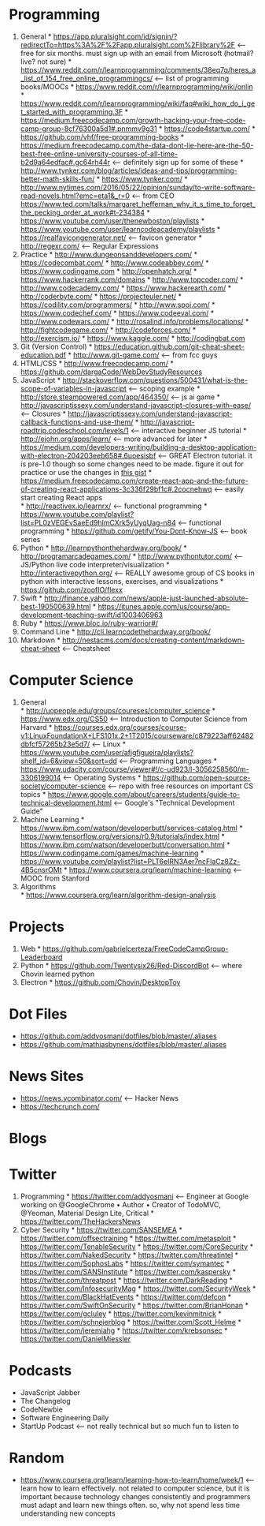 # **Programming**
  1. General
    * https://app.pluralsight.com/id/signin/?redirectTo=https%3A%2F%2Fapp.pluralsight.com%2Flibrary%2F <-- free for six months. must sign up with an email from Microsoft (hotmail? live? not sure)
    * https://www.reddit.com/r/learnprogramming/comments/38eq7q/heres_a_list_of_154_free_online_programmingcs/ <-- list of programming books/MOOCs
    * https://www.reddit.com/r/learnprogramming/wiki/onlin
    * https://www.reddit.com/r/learnprogramming/wiki/faq#wiki_how_do_i_get_started_with_programming.3F
    * https://medium.freecodecamp.com/growth-hacking-your-free-code-camp-group-8cf76300a5d1#.pnmmv9g31
    * https://code4startup.com/
    * https://github.com/vhf/free-programming-books
    * https://medium.freecodecamp.com/the-data-dont-lie-here-are-the-50-best-free-online-university-courses-of-all-time-b2d9a64edfac#.gc64rh44r <-- definitely sign up for some of these
    * http://www.tynker.com/blog/articles/ideas-and-tips/programming-better-math-skills-fun/
    * https://www.tynker.com/
    * http://www.nytimes.com/2016/05/22/opinion/sunday/to-write-software-read-novels.html?emc=eta1&_r=0 <-- from CEO
    https://www.ted.com/talks/margaret_heffernan_why_it_s_time_to_forget_the_pecking_order_at_work#t-234384
    * https://www.youtube.com/user/thenewboston/playlists
    * https://www.youtube.com/user/learncodeacademy/playlists
    * https://realfavicongenerator.net/ <-- favicon generator
    * http://regexr.com/ <-- Regular Expressions
  2. Practice
    * http://www.dungeonsanddevelopers.com/
    * https://codecombat.com/
    * http://www.codeabbey.com/
    * https://www.codingame.com
    * http://openhatch.org/
    * https://www.hackerrank.com/domains
    * http://www.topcoder.com/
    * http://www.codecademy.com/
    * https://www.hackerearth.com/
    * http://coderbyte.com/
    * https://projecteuler.net/
    * https://codility.com/programmers/
    * http://www.spoj.com/
    * https://www.codechef.com/
    * https://www.codeeval.com/
    * http://www.codewars.com/
    * http://rosalind.info/problems/locations/
    * http://fightcodegame.com/
    * http://codeforces.com/
    * http://exercism.io/
    * https://www.kaggle.com/
    * http://codingbat.com
  3. Git (Version Control)
    * https://education.github.com/git-cheat-sheet-education.pdf
    * http://www.git-game.com/ <-- from fcc guys
  4. HTML/CSS
    * http://www.freecodecamp.com/
    * https://github.com/dargaCode/WebDevStudyResources
  5. JavaScript
    * http://stackoverflow.com/questions/500431/what-is-the-scope-of-variables-in-javascript <-- scoping example
    * http://store.steampowered.com/app/464350/ <-- js ai game
    * http://javascriptissexy.com/understand-javascript-closures-with-ease/ <-- Closures
    * http://javascriptissexy.com/understand-javascript-callback-functions-and-use-them/
    * http://javascript-roadtrip.codeschool.com/levels/1 <-- interactive beginner JS tutorial
    * http://ejohn.org/apps/learn/ <-- more advanced for later
    * https://medium.com/developers-writing/building-a-desktop-application-with-electron-204203eeb658#.6uoesisbf <-- GREAT Electron tutorial. it is pre-1.0 though so some changes need to be made. figure it out for practice or use the changes in [this gist](https://gist.github.com/Chovin/dd29a9f8f89d2e00387db0787328efe3)
    * https://medium.freecodecamp.com/create-react-app-and-the-future-of-creating-react-applications-3c336f29bf1c#.2cocnehwq <-- easily start creating React apps  
    * http://reactivex.io/learnrx/ <-- functional programming
    * https://www.youtube.com/playlist?list=PL0zVEGEvSaeEd9hlmCXrk5yUyqUag-n84 <-- functional programming
    * https://github.com/getify/You-Dont-Know-JS <-- book series
  6. Python
    * http://learnpythonthehardway.org/book/
    * http://programarcadegames.com/
    * http://www.pythontutor.com/ <-- JS/Python live code interpreter/visualization
    * http://interactivepython.org/ <-- REALLY awesome group of CS books in python with interactive lessons, exercises, and visualizations
    * https://github.com/zoofIO/flexx
  7. Swift
    * http://finance.yahoo.com/news/apple-just-launched-absolute-best-190500639.html
    * https://itunes.apple.com/us/course/app-development-teaching-swift/id1003406963
  8. Ruby
    * https://www.bloc.io/ruby-warrior#/
  9. Command Line
    * http://cli.learncodethehardway.org/book/
  10. Markdown
    * http://nestacms.com/docs/creating-content/markdown-cheat-sheet <-- Cheatsheet

# **Computer Science**
  1. General  
    * http://uopeople.edu/groups/coureses/computer_science
    * https://www.edx.org/CS50 <-- Introduction to Computer Science from Harvard
    * https://courses.edx.org/courses/course-v1:LinuxFoundationX+LFS101x.2+1T2015/courseware/c879223aff62482dbfcf57265b23e5d7/ <-- Linux
    * https://www.youtube.com/user/afigfigueira/playlists?shelf_id=6&view=50&sort=dd <-- Programming Languages
    * https://www.udacity.com/course/viewer#!/c-ud923/l-3056258560/m-3306199014 <-- Operating Systems
    * https://github.com/open-source-society/computer-science <-- repo with free resources on important CS topics
    * https://www.google.com/about/careers/students/guide-to-technical-development.html <-- Google's "Technical Development Guide"
  2. Machine Learning
    * https://www.ibm.com/watson/developerbutt/services-catalog.html
    * https://www.tensorflow.org/versions/r0.9/tutorials/index.html
    * https://www.ibm.com/watson/developerbutt/conversation.html
    * https://www.codingame.com/games/machine-learning
    * https://www.youtube.com/playlist?list=PLT6elRN3Aer7ncFlaCz8Zz-4B5cnsrOMt
    * https://www.coursera.org/learn/machine-learning <-- MOOC from Stanford
  3. Algorithms  
    * https://www.coursera.org/learn/algorithm-design-analysis

# **Projects**
  1. Web
    * https://github.com/gabrielcerteza/FreeCodeCampGroup-Leaderboard
  2. Python
    * https://github.com/Twentysix26/Red-DiscordBot <-- where Chovin learned python
  3. Electron
    * https://github.com/Chovin/DesktopToy

# **Dot Files**
  * https://github.com/addyosmani/dotfiles/blob/master/.aliases
  * https://github.com/mathiasbynens/dotfiles/blob/master/.aliases

# **News Sites**
  * https://news.ycombinator.com/ <-- Hacker News
  * https://techcrunch.com/

# **Blogs**

# **Twitter**
  1. Programming
    * https://twitter.com/addyosmani <-- Engineer at Google working on @GoogleChrome • Author • Creator of TodoMVC, @Yeoman, Material Design Lite, Critical
    * https://twitter.com/TheHackersNews
  2. Cyber Security
    * https://twitter.com/SANSEMEA
    * https://twitter.com/offsectraining
    * https://twitter.com/metasploit
    * https://twitter.com/TenableSecurity
    * https://twitter.com/CoreSecurity
    * https://twitter.com/NakedSecurity
    * https://twitter.com/threatintel
    * https://twitter.com/SophosLabs
    * https://twitter.com/symantec
    * https://twitter.com/SANSInstitute
    * https://twitter.com/kaspersky
    * https://twitter.com/threatpost
    * https://twitter.com/DarkReading
    * https://twitter.com/InfosecurityMag
    * https://twitter.com/SecurityWeek
    * https://twitter.com/BlackHatEvents
    * https://twitter.com/defcon
    * https://twitter.com/SwiftOnSecurity
    * https://twitter.com/BrianHonan
    * https://twitter.com/gcluley
    * https://twitter.com/kevinmitnick
    * https://twitter.com/schneierblog
    * https://twitter.com/Scott_Helme
    * https://twitter.com/jeremiahg
    * https://twitter.com/krebsonsec
    * https://twitter.com/DanielMiessler
# **Podcasts**
  * JavaScript Jabber
  * The Changelog
  * CodeNewbie
  * Software Engineering Daily
  * StartUp Podcast <-- not really technical but so much fun to listen to

# **Random**
  * https://www.coursera.org/learn/learning-how-to-learn/home/week/1 <-- learn how to learn effectively. not related to computer science, but it is important because technology changes consistently and programmers must adapt and learn new things often. so, why not spend less time understanding new concepts 
